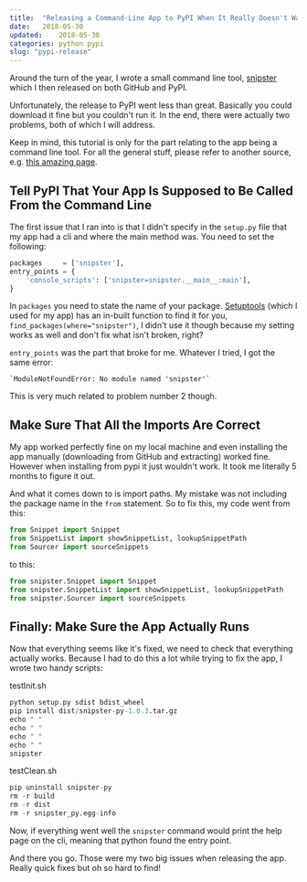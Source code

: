 ```yaml
---
title:	"Releasing a Command-Line App to PyPI When It Really Doesn't Want You To"
date:	2018-05-30
updated:	2018-05-30
categories: python pypi
slug: "pypi-release"
---
```


Around the turn of the year, I wrote a small command line tool, [snipster](https://github.com/SophieAu/snipster) which I then released on both GitHub and PyPI.

Unfortunately, the release to PyPI went less than great. Basically you could download it fine but you couldn't run it. In the end, there were actually two problems, both of which I will address.

Keep in mind, this tutorial is only for the part relating to the app being a command line tool. For all the general stuff, please refer to another source, e.g. [this amazing page](https://the-hitchhikers-guide-to-packaging.readthedocs.io/en/latest/index.html).

## Tell PyPI That Your App Is Supposed to Be Called From the Command Line
The first issue that I ran into is that I didn't specify in the `setup.py` file that my app had a cli and where the main method was. You need to set the following:

```python
packages     = ['snipster'],
entry_points = {
    'console_scripts': ['snipster=snipster.__main__:main'],
}
```
In `packages` you need to state the name of your package. [Setuptools](https://pypi.org/project/setuptools/) (which I used for my app) has an in-built function to find it for you, `find_packages(where="snipster")`, I didn't use it though because my setting works as well and don't fix what isn't broken, right?

`entry_points` was the part that broke for me. Whatever I tried, I got the same error:

	`ModuleNotFoundError: No module named 'snipster'`

This is very much related to problem number 2 though.

## Make Sure That All the Imports Are Correct
My app worked perfectly fine on my local machine and even installing the app manually (downloading from GitHub and extracting) worked fine. However when installing from pypi it just wouldn't work. It took me literally 5 months to figure it out.

And what it comes down to is import paths. My mistake was not including the package name in the `from` statement. So to fix this, my code went from this:
```python
from Snippet import Snippet
from SnippetList import showSnippetList, lookupSnippetPath
from Sourcer import sourceSnippets
```
to this:
```python
from snipster.Snippet import Snippet
from snipster.SnippetList import showSnippetList, lookupSnippetPath
from snipster.Sourcer import sourceSnippets
```

## Finally: Make Sure the App Actually Runs
Now that everything seems like it's fixed, we need to check that everything actually works. Because I had to do this a lot while trying to fix the app, I wrote two handy scripts:

testInit.sh
```python
python setup.py sdist bdist_wheel
pip install dist/snipster-py-1.0.3.tar.gz
echo " "
echo " "
echo " "
echo " "
snipster
```

testClean.sh
```python
pip uninstall snipster-py
rm -r build
rm -r dist
rm -r snipster_py.egg-info
```

Now, if everything went well the `snipster` command would print the help page on the cli, meaning that python found the entry point.

And there you go. Those were my two big issues when releasing the app. Really quick fixes but oh so hard to find!
